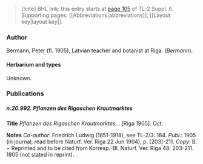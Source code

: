 > [!cite] BHL link: this entry starts at [page 105](https://www.biodiversitylibrary.org/item/103859#page/115/mode/1up) of TL-2 Suppl. II.
> Supporting pages: [[Abbreviations|abbreviations]], [[Layout key|layout key]].

### Author

Bermann, Peter (fl. 1905), Latvian teacher and botanist at Riga. (*Bermann*).

#### Herbarium and types

Unknown.

### Publications

##### n.20.992. Pflanzen des Rigaschen Krautmarktes

**Title**
*Pflanzen des Rigaschen Krautmarktes*... \[Riga 1905\]. Oct.

**Notes**
*Co-author*: Friedrich Ludwig (1851-1918), see TL-2/3: 184.
*Publ*.: 1905 (in journal; read before Naturf. Ver. Riga 22 Jun 1904), p. \[203\]-211. *Copy*: B. − Reprinted and to be cited from Korresp.-Bl. Naturf. Ver. Riga 48: 203-211. 1905 (not stated in reprint).

